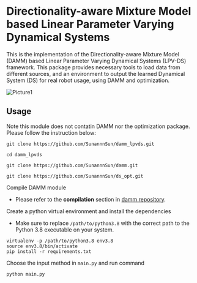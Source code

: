 # Directionality-aware Mixture Model based Linear Parameter Varying Dynamical Systems

This is the implementation of the Directionality-aware Mixture Model (DAMM) based Linear Parameter Varying Dynamical Systems (LPV-DS) framework. This package provides necessary tools to load data from different sources, and an environment to output the learned Dynamical System (DS) for real robot usage, using DAMM and optimization. 


![Picture1](https://github.com/SunannnSun/damm_lpvds/assets/97807687/5a72467b-c771-4e8a-a0e0-7828efa59952)




## Usage
Note this module does not contatin DAMM nor the optimization package. Please follow the instruction below:
```
git clone https://github.com/SunannnSun/damm_lpvds.git
```
```
cd damm_lpvds
```
```
git clone https://github.com/SunannnSun/damm.git
```
```
git clone https://github.com/SunannnSun/ds_opt.git
```

Compile DAMM module
- Please refer to the **compilation** section in [damm repository](https://github.com/SunannnSun/damm).

Create a python virtual environment and install the dependencies
- Make sure to replace `/path/to/python3.8` with the correct path to the Python 3.8 executable on your system. 

```
virtualenv -p /path/to/python3.8 env3.8
source env3.8/bin/activate
pip install -r requirements.txt
```

Choose the input method in ```main.py``` and run command

```
python main.py
```

